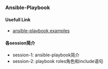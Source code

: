 ### Ansible-Playbook

#### Usefull Link

- [ansible-playbook examples](https://github.com/ansible/ansible-examples)

#### 各session简介
- session-1: ansible-playbook简介
- session-2: playbook roles角色和include语句